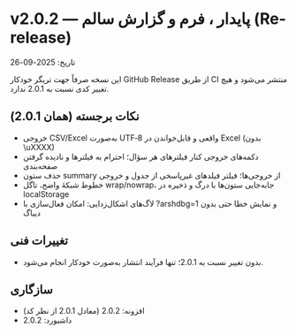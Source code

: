 # v2.0.2 — پایدار ، فرم و گزارش سالم (Re-release)

تاریخ: 2025-09-26

این نسخه صرفاً جهت تریگر خودکار GitHub Release از طریق CI منتشر می‌شود و هیچ تغییر کدی نسبت به 2.0.1 ندارد.

## نکات برجسته (همان 2.0.1)
- خروجی CSV/Excel به‌صورت UTF‑8 واقعی و قابل‌خواندن در Excel (بدون \uXXXX)
- دکمه‌های خروجی کنار فیلترهای هر سؤال؛ احترام به فیلترها و نادیده گرفتن صفحه‌بندی
- حذف ستون summary از خروجی‌ها؛ فیلتر فیلدهای غیرپاسخی از جدول و خروجی
- خطوط شبکهٔ واضح، تاگل wrap/nowrap، جابه‌جایی ستون‌ها با درگ و ذخیره در localStorage
- لاگ‌های اشکال‌زدایی: امکان فعال‌سازی با ?arshdbg=1 و نمایش خطا حتی بدون دیباگ

## تغییرات فنی
- بدون تغییر نسبت به 2.0.1؛ تنها فرآیند انتشار به‌صورت خودکار انجام می‌شود.

## سازگاری
- افزونه: 2.0.2 (معادل 2.0.1 از نظر کد)
- داشبورد: 2.0.2
